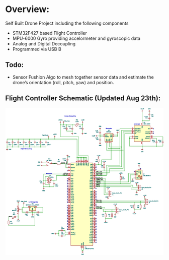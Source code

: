 # Overview:
Self Built Drone Project including the following components
- STM32F427 based Flight Controller
- MPU-6000 Gyro providing accelormeter and gyroscopic data
- Analog and Digital Decoupling
- Programmed via USB B

## Todo:
- Sensor Fushion Algo to mesh together sensor data and estimate the drone’s orientation (roll, pitch, yaw) and position.

## Flight Controller Schematic (Updated Aug 23th):
![alt text](save.png)
